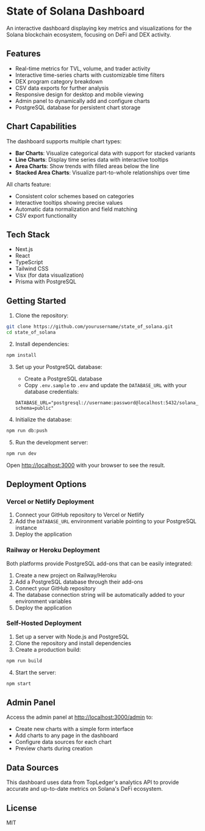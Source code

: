 # State of Solana Dashboard

An interactive dashboard displaying key metrics and visualizations for the Solana blockchain ecosystem, focusing on DeFi and DEX activity.

## Features

- Real-time metrics for TVL, volume, and trader activity
- Interactive time-series charts with customizable time filters
- DEX program category breakdown
- CSV data exports for further analysis
- Responsive design for desktop and mobile viewing
- Admin panel to dynamically add and configure charts
- PostgreSQL database for persistent chart storage

## Chart Capabilities

The dashboard supports multiple chart types:

- **Bar Charts**: Visualize categorical data with support for stacked variants
- **Line Charts**: Display time series data with interactive tooltips
- **Area Charts**: Show trends with filled areas below the line
- **Stacked Area Charts**: Visualize part-to-whole relationships over time

All charts feature:
- Consistent color schemes based on categories
- Interactive tooltips showing precise values
- Automatic data normalization and field matching
- CSV export functionality

## Tech Stack

- Next.js
- React
- TypeScript
- Tailwind CSS
- Visx (for data visualization)
- Prisma with PostgreSQL

## Getting Started

1. Clone the repository:
```bash
git clone https://github.com/yourusername/state_of_solana.git
cd state_of_solana
```

2. Install dependencies:
```bash
npm install
```

3. Set up your PostgreSQL database:
   - Create a PostgreSQL database
   - Copy `.env.sample` to `.env` and update the `DATABASE_URL` with your database credentials:
   ```
   DATABASE_URL="postgresql://username:password@localhost:5432/solana_charts?schema=public"
   ```

4. Initialize the database:
```bash
npm run db:push
```

5. Run the development server:
```bash
npm run dev
```

Open [http://localhost:3000](http://localhost:3000) with your browser to see the result.

## Deployment Options

### Vercel or Netlify Deployment

1. Connect your GitHub repository to Vercel or Netlify
2. Add the `DATABASE_URL` environment variable pointing to your PostgreSQL instance
3. Deploy the application

### Railway or Heroku Deployment

Both platforms provide PostgreSQL add-ons that can be easily integrated:

1. Create a new project on Railway/Heroku
2. Add a PostgreSQL database through their add-ons
3. Connect your GitHub repository
4. The database connection string will be automatically added to your environment variables
5. Deploy the application

### Self-Hosted Deployment

1. Set up a server with Node.js and PostgreSQL
2. Clone the repository and install dependencies
3. Create a production build:
```bash
npm run build
```
4. Start the server:
```bash
npm start
```

## Admin Panel

Access the admin panel at [http://localhost:3000/admin](http://localhost:3000/admin) to:

- Create new charts with a simple form interface
- Add charts to any page in the dashboard
- Configure data sources for each chart
- Preview charts during creation

## Data Sources

This dashboard uses data from TopLedger's analytics API to provide accurate and up-to-date metrics on Solana's DeFi ecosystem.

## License

MIT
